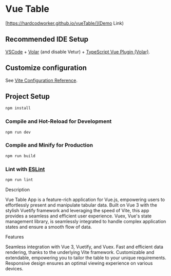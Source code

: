 # Vue Table

[https://hardcodworker.github.io/vueTable/](Demo Link)

## Recommended IDE Setup

[VSCode](https://code.visualstudio.com/) + [Volar](https://marketplace.visualstudio.com/items?itemName=Vue.volar) (and disable Vetur) + [TypeScript Vue Plugin (Volar)](https://marketplace.visualstudio.com/items?itemName=Vue.vscode-typescript-vue-plugin).

## Customize configuration

See [Vite Configuration Reference](https://vitejs.dev/config/).

## Project Setup

```sh
npm install
```

### Compile and Hot-Reload for Development

```sh
npm run dev
```

### Compile and Minify for Production

```sh
npm run build
```

### Lint with [ESLint](https://eslint.org/)

```sh
npm run lint
```

Description

Vue Table App is a feature-rich application for Vue.js, empowering users to effortlessly present and manipulate tabular data. Built on Vue 3 with the stylish Vuetify framework and leveraging the speed of Vite, this app provides a seamless and efficient user experience. Vuex, Vue's state management library, is seamlessly integrated to handle complex application states and ensure a smooth flow of data.

Features

Seamless integration with Vue 3, Vuetify, and Vuex.
Fast and efficient data rendering, thanks to the underlying Vite framework.
Customizable and extendable, empowering you to tailor the table to your unique requirements.
Responsive design ensures an optimal viewing experience on various devices.
